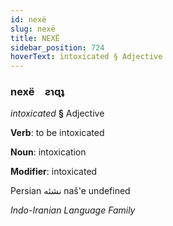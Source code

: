 ```yaml
---
id: nexë
slug: nexë
title: NEXË
sidebar_position: 724
hoverText: intoxicated § Adjective
---
```


### nexë&emsp;<span kind="abugida">ƨɿɋʇ</span>

*intoxicated* **§** Adjective

**Verb**: to be intoxicated

**Noun**: intoxication

**Modifier**: intoxicated

Persian نشئه naš'e undefined

*Indo-Iranian Language Family*